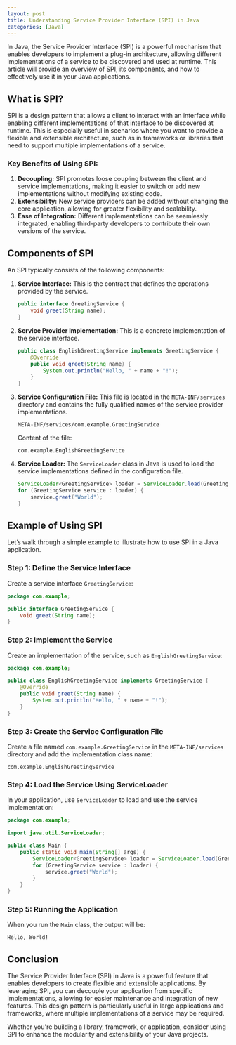```yaml
---
layout: post
title: Understanding Service Provider Interface (SPI) in Java
categories: [Java]
---
```


In Java, the Service Provider Interface (SPI) is a powerful mechanism that enables developers to implement a plug-in architecture, allowing different implementations of a service to be discovered and used at runtime. This article will provide an overview of SPI, its components, and how to effectively use it in your Java applications.

## What is SPI?

SPI is a design pattern that allows a client to interact with an interface while enabling different implementations of that interface to be discovered at runtime. This is especially useful in scenarios where you want to provide a flexible and extensible architecture, such as in frameworks or libraries that need to support multiple implementations of a service.

### Key Benefits of Using SPI:

1. **Decoupling:** SPI promotes loose coupling between the client and service implementations, making it easier to switch or add new implementations without modifying existing code.
2. **Extensibility:** New service providers can be added without changing the core application, allowing for greater flexibility and scalability.
3. **Ease of Integration:** Different implementations can be seamlessly integrated, enabling third-party developers to contribute their own versions of the service.

## Components of SPI

An SPI typically consists of the following components:

1. **Service Interface:** This is the contract that defines the operations provided by the service.

   ```java
   public interface GreetingService {
       void greet(String name);
   }
   ```

2. **Service Provider Implementation:** This is a concrete implementation of the service interface.

   ```java
   public class EnglishGreetingService implements GreetingService {
       @Override
       public void greet(String name) {
           System.out.println("Hello, " + name + "!");
       }
   }
   ```

3. **Service Configuration File:** This file is located in the `META-INF/services` directory and contains the fully qualified names of the service provider implementations.

   ```
   META-INF/services/com.example.GreetingService
   ```

   Content of the file:
   ```
   com.example.EnglishGreetingService
   ```

4. **Service Loader:** The `ServiceLoader` class in Java is used to load the service implementations defined in the configuration file.

   ```java
   ServiceLoader<GreetingService> loader = ServiceLoader.load(GreetingService.class);
   for (GreetingService service : loader) {
       service.greet("World");
   }
   ```

## Example of Using SPI

Let’s walk through a simple example to illustrate how to use SPI in a Java application.

### Step 1: Define the Service Interface

Create a service interface `GreetingService`:

```java
package com.example;

public interface GreetingService {
    void greet(String name);
}
```

### Step 2: Implement the Service

Create an implementation of the service, such as `EnglishGreetingService`:

```java
package com.example;

public class EnglishGreetingService implements GreetingService {
    @Override
    public void greet(String name) {
        System.out.println("Hello, " + name + "!");
    }
}
```

### Step 3: Create the Service Configuration File

Create a file named `com.example.GreetingService` in the `META-INF/services` directory and add the implementation class name:

```
com.example.EnglishGreetingService
```

### Step 4: Load the Service Using ServiceLoader

In your application, use `ServiceLoader` to load and use the service implementation:

```java
package com.example;

import java.util.ServiceLoader;

public class Main {
    public static void main(String[] args) {
        ServiceLoader<GreetingService> loader = ServiceLoader.load(GreetingService.class);
        for (GreetingService service : loader) {
            service.greet("World");
        }
    }
}
```

### Step 5: Running the Application

When you run the `Main` class, the output will be:

```
Hello, World!
```

## Conclusion

The Service Provider Interface (SPI) in Java is a powerful feature that enables developers to create flexible and extensible applications. By leveraging SPI, you can decouple your application from specific implementations, allowing for easier maintenance and integration of new features. This design pattern is particularly useful in large applications and frameworks, where multiple implementations of a service may be required.

Whether you're building a library, framework, or application, consider using SPI to enhance the modularity and extensibility of your Java projects.
